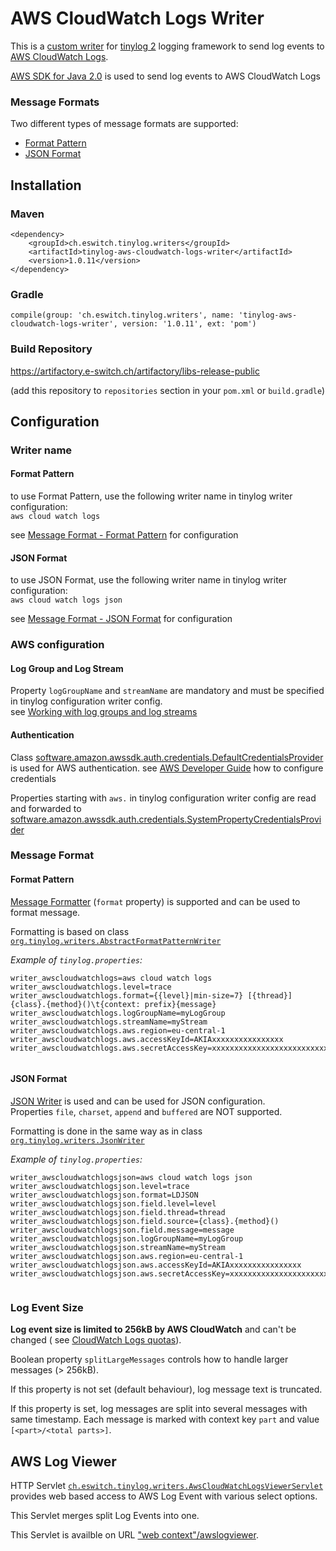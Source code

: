 <!-- this file must be edited in folder src/main/resources -->
<!-- the file in root folder (basedir) will be overwritten on maven install phase -->

# AWS CloudWatch Logs Writer

This is a [custom writer](https://tinylog.org/v2/extending/#custom-writer) for
[tinylog 2](https://tinylog.org/v2/) logging framework to send log events
to [AWS CloudWatch Logs](https://docs.aws.amazon.com/AmazonCloudWatch/latest/logs/WhatIsCloudWatchLogs.html).

[AWS SDK for Java 2.0](https://docs.aws.amazon.com/sdk-for-java/latest/developer-guide/home.html) is used to send log
events to AWS CloudWatch Logs

### Message Formats

Two different types of message formats are supported:

- [Format Pattern](#FormatPatternID)
- [JSON Format](#JsonFormatID)

## Installation

### Maven

```
<dependency>
    <groupId>ch.eswitch.tinylog.writers</groupId>
    <artifactId>tinylog-aws-cloudwatch-logs-writer</artifactId>
    <version>1.0.11</version>
</dependency>
```

### Gradle

```
compile(group: 'ch.eswitch.tinylog.writers', name: 'tinylog-aws-cloudwatch-logs-writer', version: '1.0.11', ext: 'pom')
```

### Build Repository

https://artifactory.e-switch.ch/artifactory/libs-release-public

(add this repository to `repositories` section in your `pom.xml` or `build.gradle`)

## Configuration

### Writer name

#### Format Pattern

to use Format Pattern, use the following writer name in tinylog writer configuration:<br/>
`aws cloud watch logs`

see [Message Format - Format Pattern](#FormatPatternID) for configuration

#### JSON Format

to use JSON Format, use the following writer name in tinylog writer configuration:<br/>
`aws cloud watch logs json`

see [Message Format - JSON Format](#JsonFormatID) for configuration

### AWS configuration

#### Log Group and Log Stream

Property `logGroupName` and `streamName` are mandatory and must be specified in tinylog configuration writer
config.<br/>
see [Working with log groups and log streams](https://docs.aws.amazon.com/AmazonCloudWatch/latest/logs/Working-with-log-groups-and-streams.html)

#### Authentication

Class [software.amazon.awssdk.auth.credentials.DefaultCredentialsProvider](https://sdk.amazonaws.com/java/api/latest/software/amazon/awssdk/auth/credentials/DefaultCredentialsProvider.html)
is used for AWS authentication.
see [AWS Developer Guide](https://docs.aws.amazon.com/sdk-for-java/latest/developer-guide/credentials.html#credentials-chain)
how to configure credentials

Properties starting with `aws.` in tinylog configuration writer config are read and forwarded
to [software.amazon.awssdk.auth.credentials.SystemPropertyCredentialsProvider](https://sdk.amazonaws.com/java/api/latest/software/amazon/awssdk/auth/credentials/SystemPropertyCredentialsProvider.html)

### Message Format

#### <a id="FormatPatternID"/>Format Pattern

[Message Formatter](https://tinylog.org/v2/configuration/#format-pattern) (`format` property) is supported and can be
used to format message.

Formatting is based on
class [`org.tinylog.writers.AbstractFormatPatternWriter`](https://github.com/tinylog-org/tinylog/blob/v2.5/tinylog-impl/src/main/java/org/tinylog/writers/AbstractFormatPatternWriter.java)

*Example of `tinylog.properties`:*

```
writer_awscloudwatchlogs=aws cloud watch logs
writer_awscloudwatchlogs.level=trace
writer_awscloudwatchlogs.format={{level}|min-size=7} [{thread}] {class}.{method}()\t{context: prefix}{message}
writer_awscloudwatchlogs.logGroupName=myLogGroup
writer_awscloudwatchlogs.streamName=myStream
writer_awscloudwatchlogs.aws.region=eu-central-1
writer_awscloudwatchlogs.aws.accessKeyId=AKIAxxxxxxxxxxxxxxxx
writer_awscloudwatchlogs.aws.secretAccessKey=xxxxxxxxxxxxxxxxxxxxxxxxxxxxxxxxxxxxxxxx
                                             
```

#### <a id="JsonFormatID"/>JSON Format

[JSON Writer](https://tinylog.org/v2/configuration/#json-writer) is used and can be used for JSON configuration.<br/>
Properties `file`, `charset`, `append` and `buffered` are NOT supported.

Formatting is done in the same way as in
class [`org.tinylog.writers.JsonWriter`](https://github.com/tinylog-org/tinylog/blob/v2.5/tinylog-impl/src/main/java/org/tinylog/writers/JsonWriter.java)

*Example of `tinylog.properties`:*

```
writer_awscloudwatchlogsjson=aws cloud watch logs json
writer_awscloudwatchlogsjson.level=trace
writer_awscloudwatchlogsjson.format=LDJSON
writer_awscloudwatchlogsjson.field.level=level
writer_awscloudwatchlogsjson.field.thread=thread
writer_awscloudwatchlogsjson.field.source={class}.{method}()
writer_awscloudwatchlogsjson.field.message=message
writer_awscloudwatchlogsjson.logGroupName=myLogGroup
writer_awscloudwatchlogsjson.streamName=myStream
writer_awscloudwatchlogsjson.aws.region=eu-central-1
writer_awscloudwatchlogsjson.aws.accessKeyId=AKIAxxxxxxxxxxxxxxxx
writer_awscloudwatchlogsjson.aws.secretAccessKey=xxxxxxxxxxxxxxxxxxxxxxxxxxxxxxxxxxxxxxxx
                                             
```

### Log Event Size

**Log event size is limited to 256kB by AWS CloudWatch** and can't be changed (
see [CloudWatch Logs quotas](https://docs.aws.amazon.com/AmazonCloudWatch/latest/logs/cloudwatch_limits_cwl.html)).

Boolean property `splitLargeMessages` controls how to handle larger messages (&gt; 256kB).

If this property is not set (default behaviour), log message text is truncated.

If this property is set, log messages are split into several messages with same timestamp.
Each message is marked with context key `part` and value `[<part>/<total parts>]`.

## AWS Log Viewer

HTTP
Servlet [`ch.eswitch.tinylog.writers.AwsCloudWatchLogsViewerServlet`](blob/main/src/main/java/ch/eswitch/tinylog/writers/AwsCloudWatchLogsViewerServlet.java)
provides web based access to AWS Log Event with various select options.

This Servlet merges split Log Events into one.

This Servlet is availble on URL ["web context"/awslogviewer](/awslogviewer).






